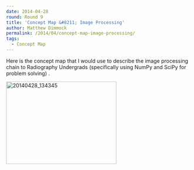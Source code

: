 ```yaml
---
date: 2014-04-28
round: Round 9
title: 'Concept Map &#8211; Image Processing'
author: Matthew Dimmock
permalink: /2014/04/concept-map-image-processing/
tags:
  - Concept Map
---
```

Here is the concept map that I would use to describe the image processing chain to Radiography Undergrads (specifically using NumPy and SciPy for problem solving) .

[<img class="alignnone size-medium wp-image-6806" alt="20140428_134345" src="/software-carpentry-training-website/uploads/2014/04/20140428_134345-300x225.jpg" width="300" height="225" />][1]

&nbsp;

 [1]: /software-carpentry-training-website/uploads/2014/04/20140428_134345.jpg

